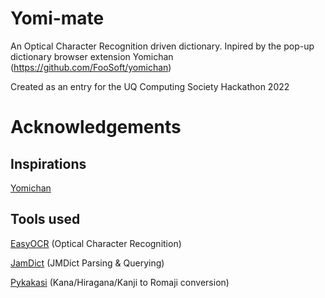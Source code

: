 # Yomi-mate
An Optical Character Recognition driven dictionary. Inpired by the pop-up dictionary browser extension Yomichan (https://github.com/FooSoft/yomichan)

Created as an entry for the UQ Computing Society Hackathon 2022

# Acknowledgements
## Inspirations
[Yomichan](https://github.com/FooSoft/yomichan)

## Tools used
[EasyOCR](https://github.com/JaidedAI/EasyOCR) (Optical Character Recognition)

[JamDict](https://github.com/neocl/jamdict) (JMDict Parsing & Querying)

[Pykakasi](https://github.com/miurahr/pykakasi) (Kana/Hiragana/Kanji to Romaji conversion)


